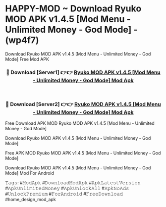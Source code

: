 # HAPPY-MOD ~ Download Ryuko MOD APK v1.4.5 [Mod Menu - Unlimited Money - God Mode] - (wp4f7)
Download Ryuko MOD APK v1.4.5 [Mod Menu - Unlimited Money - God Mode] Free Mod APK

<div align="center">
<h3>🔴 Download [Server1] 👉👉 <a href="https://apk-comot.site?title=Ryuko_MOD_APK_v1.4.5_[Mod_Menu_-_Unlimited_Money_-_God_Mode]">Ryuko MOD APK v1.4.5 [Mod Menu - Unlimited Money - God Mode] Mod Apk</a></h3><br>

<h3>🔴 Download [Server2] 👉👉 <a href="https://apk-comot.site?title=Ryuko_MOD_APK_v1.4.5_[Mod_Menu_-_Unlimited_Money_-_God_Mode]">Ryuko MOD APK v1.4.5 [Mod Menu - Unlimited Money - God Mode] Mod Apk</a></h3>
</div>


Free Download APK MOD Ryuko MOD APK v1.4.5 [Mod Menu - Unlimited Money - God Mode]

Download Ryuko MOD APK v1.4.5 [Mod Menu - Unlimited Money - God Mode] 

Free APK MOD Ryuko MOD APK v1.4.5 [Mod Menu - Unlimited Money - God Mode] 

Download Ryuko MOD APK v1.4.5 [Mod Menu - Unlimited Money - God Mode] Mod For Android

𝚃𝚊𝚐𝚜: #𝙼𝚘𝚍𝙰𝚙𝚔 #𝙳𝚘𝚠𝚗𝚕𝚘𝚊𝚍𝙼𝚘𝚍𝙰𝚙𝚔 #𝙰𝚙𝚔𝙻𝚊𝚝𝚎𝚜𝚝𝚅𝚎𝚛𝚜𝚒𝚘𝚗 #𝙰𝚙𝚔𝚄𝚗𝚕𝚒𝚖𝚒𝚝𝚎𝚍𝙼𝚘𝚗𝚎𝚢 #𝙰𝚙𝚔𝚄𝚗𝚕𝚘𝚌𝚔𝙰𝚕𝚕 #𝙰𝚙𝚔𝙽𝚘𝙰𝚍𝚜 #𝚄𝚗𝚕𝚘𝚌𝚔𝙿𝚛𝚎𝚖𝚒𝚞𝚖 #𝙵𝚘𝚛𝙰𝚗𝚍𝚛𝚘𝚒𝚍 #𝙵𝚛𝚎𝚎𝙳𝚘𝚠𝚗𝚕𝚘𝚊𝚍 #home_design_mod_apk